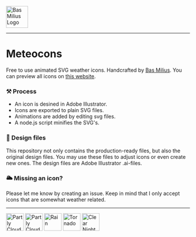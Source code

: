 <a href="https://bas.dev" target="_blank" rel="noopener">
	<img src="https://bas.dev/module/@bas/website/resource/image/logo.svg" alt="Bas Milius Logo" height="60" width="60" />
</a>

---

# Meteocons
Free to use animated SVG weather icons. Handcrafted by [Bas Milius](https://bas.dev). You
can preview all icons on [this website](https://bas.dev/projects/weather-icons).

### ⚒ Process
- An icon is desined in Adobe Illustrator.
- Icons are exported to plain SVG files.
- Animations are added by editing svg files.
- A node.js script minifies the SVG's.

### 🎨 Design files
This repository not only contains the production-ready files, but also the original design
files. You may use these files to adjust icons or even create new ones. The design files
are Adobe Illustrator .ai-files.

### 🌥 Missing an icon?
Please let me know by creating an issue. Keep in mind that I only accept icons that are
somewhat weather related.

---

<img src="https://bmcdn.nl/assets/weather-icons/all/clear-day.svg" alt="Partly Cloudy Day" height="48"/>
<img src="https://bmcdn.nl/assets/weather-icons/all/partly-cloudy-day.svg" alt="Partly Cloudy Day" height="48"/>
<img src="https://bmcdn.nl/assets/weather-icons/all/rain.svg" alt="Rain" height="48"/>
<img src="https://bmcdn.nl/assets/weather-icons/all/tornado.svg" alt="Tornado" height="48"/>
<img src="https://bmcdn.nl/assets/weather-icons/all/clear-night.svg" alt="Clear Night" height="48"/>

